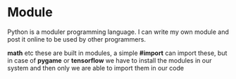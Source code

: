# Module

Python is a moduler programming language. I can write my own module and post it online to be used by other programmers.

<b>math</b> etc these are built in modules, a simple <b>#import</b> can import these, but in case of <b>pygame</b> or <b>tensorflow</b> we have to install the modules in our system and then only we are able to import
them in our code
